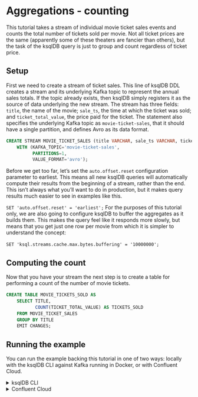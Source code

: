 
#  Aggregations - counting

This tutorial takes a stream of individual movie ticket sales events and counts the total number of tickets sold per movie. Not all ticket prices are the same (apparently some of these theaters are fancier than others), but the task of the ksqlDB query is just to group and count regardless of ticket price.

## Setup

First we need to create a stream of ticket sales. This line of ksqlDB DDL creates a stream and its underlying Kafka topic to represent 
the annual sales totals. If the topic already exists, then ksqlDB simply registers it as the source of data underlying the new stream. 
The stream has three fields: `title`, the name of the movie; `sale_ts`, the time at which the ticket was sold; and 
`ticket_total_value`, the price paid for the ticket. The statement also specifies the underlying Kafka topic as `movie-ticket-sales`, 
that it should have a single partition, and defines Avro as its data format.

```sql
CREATE STREAM MOVIE_TICKET_SALES (title VARCHAR, sale_ts VARCHAR, ticket_total_value INT)
    WITH (KAFKA_TOPIC='movie-ticket-sales',
          PARTITIONS=1,
          VALUE_FORMAT='avro');
```


Before we get too far, let’s set the `auto.offset.reset` configuration parameter to earliest. This means all new ksqlDB queries will
automatically compute their results from the beginning of a stream, rather than the end. This isn’t always what you’ll want to do in
production, but it makes query results much easier to see in examples like this.

`SET 'auto.offset.reset' = 'earliest';`
For the purposes of this tutorial only, we are also going to configure ksqlDB to 
buffer the aggregates as it builds them. This makes the query feel like it responds more slowly,
but means that you get just one row per movie from which it is simpler to understand the concept:

`SET 'ksql.streams.cache.max.bytes.buffering' = '10000000';`

## Computing the count

Now that you have your stream the next step is to create a table for performing a count of the number of movie tickets.

```sql
CREATE TABLE MOVIE_TICKETS_SOLD AS 
    SELECT TITLE, 
           COUNT(TICKET_TOTAL_VALUE) AS TICKETS_SOLD
    FROM MOVIE_TICKET_SALES
    GROUP BY TITLE
    EMIT CHANGES;
```

## Running the example

You can run the example backing this tutorial in one of two ways:  locally with the ksqlDB CLI 
against Kafka running in Docker, or with Confluent Cloud.

<details>
  <summary>ksqlDB CLI </summary>

#### Prerequisites

* Docker running via [Docker Desktop](https://docs.docker.com/desktop/) or [Docker Engine](https://docs.docker.com/engine/install/)
* [Docker Compose](https://docs.docker.com/compose/install/). Ensure that the command `docker compose version` succeeds.

#### Run the commands

First, start ksqlDB and Kafka:

  ```shell
  docker compose -f ./docker/docker-compose-ksqldb.yml up -d
  ```
Next, open the ksqlDB CLI:

  ```shell
  docker exec -it ksqldb-cli ksql http://ksqldb-server:8088
  ```

Finally, run following SQL statements to create the `MOVIE_TICKET_SALES` stream backed by Kafka running in Docker, populate it with
test data, and run the aggregating count query.

```sql
CREATE STREAM MOVIE_TICKET_SALES (title VARCHAR, sale_ts VARCHAR, ticket_total_value INT)
    WITH (KAFKA_TOPIC='movie-ticket-sales',
          PARTITIONS=1,
          VALUE_FORMAT='avro');
```


```sql
INSERT INTO MOVIE_TICKET_SALES (title, sale_ts, ticket_total_value) VALUES ('Aliens', '2019-07-18T10:00:00Z', 10);
INSERT INTO MOVIE_TICKET_SALES (title, sale_ts, ticket_total_value) VALUES ('Die Hard', '2019-07-18T10:00:00Z', 12);
INSERT INTO MOVIE_TICKET_SALES (title, sale_ts, ticket_total_value) VALUES ('Die Hard', '2019-07-18T10:01:00Z', 12);
INSERT INTO MOVIE_TICKET_SALES (title, sale_ts, ticket_total_value) VALUES ('The Godfather', '2019-07-18T10:01:31Z', 12);
INSERT INTO MOVIE_TICKET_SALES (title, sale_ts, ticket_total_value) VALUES ('Die Hard', '2019-07-18T10:01:36Z', 24);
INSERT INTO MOVIE_TICKET_SALES (title, sale_ts, ticket_total_value) VALUES ('The Godfather', '2019-07-18T10:02:00Z', 18);
INSERT INTO MOVIE_TICKET_SALES (title, sale_ts, ticket_total_value) VALUES ('The Big Lebowski', '2019-07-18T11:03:21Z', 12);
INSERT INTO MOVIE_TICKET_SALES (title, sale_ts, ticket_total_value) VALUES ('The Big Lebowski', '2019-07-18T11:03:50Z', 12);
INSERT INTO MOVIE_TICKET_SALES (title, sale_ts, ticket_total_value) VALUES ('The Godfather', '2019-07-18T11:40:00Z', 36);
INSERT INTO MOVIE_TICKET_SALES (title, sale_ts, ticket_total_value) VALUES ('The Godfather', '2019-07-18T11:40:09Z', 18);
```

```sql
CREATE TABLE MOVIE_TICKETS_SOLD AS 
    SELECT TITLE, 
           COUNT(TICKET_TOTAL_VALUE) AS TICKETS_SOLD
    FROM MOVIE_TICKET_SALES
    GROUP BY TITLE
    EMIT CHANGES;
```

```sql
 select * from MOVIE_TICKETS_SOLD EMIT CHANGES;
```

The query output should look like this:

  ```plaintext
+--------------------+--------------------+
|TITLE               |TICKETS_SOLD        |
+--------------------+--------------------+
|Aliens              |1                   |
|Die Hard            |3                   |
|The Big Lebowski    |2                   |
 ```
When you are finished, clean up the containers used for this tutorial by running:

  ```shell
  docker compose -f ./docker/docker-compose-ksqldb.yml down -v
  ```
</details>

<details>
<summary> Confluent Cloud </summary>

#### Prerequisites

* A [Confluent Cloud](https://confluent.cloud/signup) account
* A ksqlDB cluster created in Confluent Cloud. Follow [this quick start](https://docs.confluent.io/cloud/current/get-started/index.html#section-2-add-ksql-cloud-to-the-cluster) to create one.

#### Run the commands

In the Confluent Cloud Console, navigate to your environment and then click the `ksqlDB` link from left-side menu. Then click on the 
name of ksqlDB cluster you created.

Finally, run following SQL statements in the ksqlDB UI `Editor` tab  to create the `MOVIE_TICKET_SALES` stream, populate it with
test data, and run the aggregating count query.

```sql
CREATE STREAM MOVIE_TICKET_SALES (title VARCHAR, sale_ts VARCHAR, ticket_total_value INT)
    WITH (KAFKA_TOPIC='movie-ticket-sales',
          PARTITIONS=1,
          VALUE_FORMAT='avro');
```


```sql
INSERT INTO MOVIE_TICKET_SALES (title, sale_ts, ticket_total_value) VALUES ('Aliens', '2019-07-18T10:00:00Z', 10);
INSERT INTO MOVIE_TICKET_SALES (title, sale_ts, ticket_total_value) VALUES ('Die Hard', '2019-07-18T10:00:00Z', 12);
INSERT INTO MOVIE_TICKET_SALES (title, sale_ts, ticket_total_value) VALUES ('Die Hard', '2019-07-18T10:01:00Z', 12);
INSERT INTO MOVIE_TICKET_SALES (title, sale_ts, ticket_total_value) VALUES ('The Godfather', '2019-07-18T10:01:31Z', 12);
INSERT INTO MOVIE_TICKET_SALES (title, sale_ts, ticket_total_value) VALUES ('Die Hard', '2019-07-18T10:01:36Z', 24);
INSERT INTO MOVIE_TICKET_SALES (title, sale_ts, ticket_total_value) VALUES ('The Godfather', '2019-07-18T10:02:00Z', 18);
INSERT INTO MOVIE_TICKET_SALES (title, sale_ts, ticket_total_value) VALUES ('The Big Lebowski', '2019-07-18T11:03:21Z', 12);
INSERT INTO MOVIE_TICKET_SALES (title, sale_ts, ticket_total_value) VALUES ('The Big Lebowski', '2019-07-18T11:03:50Z', 12);
INSERT INTO MOVIE_TICKET_SALES (title, sale_ts, ticket_total_value) VALUES ('The Godfather', '2019-07-18T11:40:00Z', 36);
INSERT INTO MOVIE_TICKET_SALES (title, sale_ts, ticket_total_value) VALUES ('The Godfather', '2019-07-18T11:40:09Z', 18);
```

```sql
CREATE TABLE MOVIE_TICKETS_SOLD AS 
    SELECT TITLE, 
           COUNT(TICKET_TOTAL_VALUE) AS TICKETS_SOLD
    FROM MOVIE_TICKET_SALES
    GROUP BY TITLE
    EMIT CHANGES;
```

```sql
 select * from MOVIE_TICKETS_SOLD EMIT CHANGES;
```

The query output should look like this:
![](img/query-output.png)

</details>


